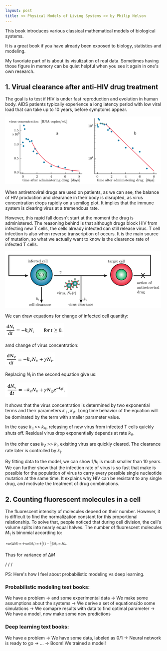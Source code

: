 ```yaml
---
layout: post
title: << Physical Models of Living Systems >> by Philip Nelson
---
```



This book introduces various classical mathematical models of biological systems. 

It is a great book if you have already been exposed to biology, statistics and modeling.

My favoriate part of is about its visulization of real data. Sometimes having those figure in memory can be quiet helpful when you see it again in one's own research.

## 1. Virual clearance after anti-HIV drug treatment

The goal is to test if HIV is under fast reproduction and evolution in human body. AIDS patients typically experience a long latency period with low viral load that can take up to 10 years, before symptoms appear.

<img src="/Physical-Models/Fig.0.3.png" alt="drawing" width="500"/>

When antiretroviral drugs are used on patients, as we can see, the balance of HIV production and clearance in their body is disrupted, as virus concentration drops rapidly on a semilog plot. It implies that the immune system is clearing virus at a tremendous rate. 

However, this rapid fall doesn't start at the moment the drug is administered. The reasoning behind is that although drugs block HIV from infecting new T cells, the cells already infected can still release virus. T cell infection is also when reverse transcription of occurs. It is the main source of mutation, so what we actually want to know is the clearence rate of infected T cells.

<img src="/Physical-Models/Fig.1.2.png" alt="drawing" width="500"/>

We can draw equations for change of infected cell quantity:

<img src="/Physical-Models/Eq.1.1.png" alt="drawing" width="190"/>

amd change of virus concentration:

<img src="/Physical-Models/Eq.1.2.png" alt="drawing" width="160"/>

Replacing *N*<sub>I</sub> in the second equation give us: 

<img src="/Physical-Models/Eq.1.3.png" alt="drawing" width="200"/>

It shows that the virus concentration is determined by two exponential terms and their parameters *k*<sub> I </sub>, *k*<sub>V</sub>. Long time behavior of the equation will be dominated by the term with smaller parameter value.

In the case *k*<sub markdown="1"> I </sub> >> *k*<sub markdown="1">V</sub>, releasing of new virus from infected T cells quickly shuts off. Residual virus drop exponentially depends at rate *k*<sub markdown="1">V</sub>. 

In the other case *k*<sub markdown="1">V</sub> >> *k*<sub markdown="1">I</sub>, exisiting virus are quickly cleared. The clearance rate later is controlled by *k*<sub markdown="1">I</sub>.

By fitting data to the model, we can show 1/*k*<sub markdown="1">I</sub> is much smaller than 10 years. We can further show that the infection rate of virus is so fast that make is possible for the population of virus to carry every possible single nucleotide mutation at the same time. It explains why HIV can be resistant to any single drug, and motivate the treatment of drug combinations.

  
## 2. Counting fluorescent molecules in a cell

The fluorescent intensity of molecules depend on their number. However, it is difficult to find the normalization constant for this proportional relationship. To solve that, people noticed that during cell division, the cell's volume splits into nearly equal halves. The number of fluorescent molecules *M*<sub>1</sub> is binomial according to:

<img src="/Physical-Models/Binomial.1.png" alt="drawing" width="200"/>

Thus for variance of &Delta;*M*

/
/
/

PS: Here's how I feel about probabilistic modeling vs deep learning.
  
### Probabilistic modeling text books:
  
We have a problem -> and some experimental data -> We make some assumptions about the systems -> We derive a set of equations/do some simulations -> We comapre results with data to find optimal parameter -> We have a model, now make some new predictions
  
### Deep learning text books:

We have a problem -> We have some data, labeled as 0/1 -> Neural network is ready to go -> ... -> Boom! We trained a model!  


